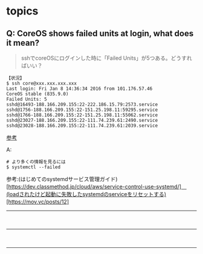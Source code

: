 # topics

## Q: CoreOS shows failed units at login, what does it mean?
> sshでcoreOSにログインした時に「Failed Units」が5つある。どうすればいい？  
```
【状況】
$ ssh core@xxx.xxx.xxx.xxx
Last login: Fri Jan 8 14:36:34 2016 from 101.176.57.46
CoreOS stable (835.9.0)
Failed Units: 5
sshd@16493-188.166.209.155:22-222.186.15.79:2573.service
sshd@1756-188.166.209.155:22-151.25.198.11:59295.service
sshd@1766-188.166.209.155:22-151.25.198.11:55062.service
sshd@23027-188.166.209.155:22-111.74.239.61:2490.service
sshd@23028-188.166.209.155:22-111.74.239.61:2039.service
```

[参考](https://www.digitalocean.com/community/questions/coreos-shows-failed-units-at-login-what-does-it-mean)  

A: 
```
# より多くの情報を見るには
$ systemctl --failed

```
参考:(はじめてのsystemdサービス管理ガイド)[https://dev.classmethod.jp/cloud/aws/service-control-use-systemd/]　(loadされたけど起動に失敗したsystemdのserviceをリセットする)[https://mov.vc/posts/12]
　  
- - - 
　  
- - - 
　  
- - - 
　  





